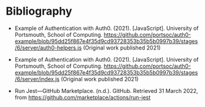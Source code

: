 # Bibliography #

- Example of Authentication with Auth0. (2021). [JavaScript]. University of Portsmouth, School of Computing. https://github.com/portsoc/auth0-example/blob/95dd25f867e4f35d9cd93728353b35b5b0997b39/stages/6/server/auth0-helpers.js (Original work published 2021)

- Example of Authentication with Auth0. (2021). [JavaScript]. University of Portsmouth, School of Computing. https://github.com/portsoc/auth0-example/blob/95dd25f867e4f35d9cd93728353b35b5b0997b39/stages/6/server/index.js (Original work published 2021)

- Run Jest—GitHub Marketplace. (n.d.). GitHub. Retrieved 31 March 2022, from https://github.com/marketplace/actions/run-jest
